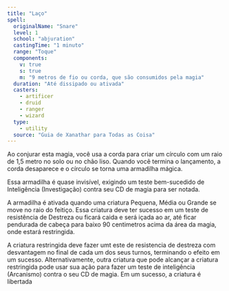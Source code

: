 ```yaml
---
title: "Laço"
spell:
  originalName: "Snare"
  level: 1
  school: "abjuration"
  castingTime: "1 minuto"
  range: "Toque"
  components:
    v: true
    s: true
    m: "9 metros de fio ou corda, que são consumidos pela magia"
  duration: "Até dissipado ou ativada"
  casters:
    - artificer
    - druid
    - ranger
    - wizard
  type:
    - utility
  source: "Guia de Xanathar para Todas as Coisa"
---
```


Ao conjurar esta magia, você usa a corda para criar um círculo com um raio de 1,5 metro no solo ou no chão liso. Quando você termina o lançamento, a corda desaparece e o círculo se torna uma armadilha mágica.

Essa armadilha é quase invisível, exigindo um teste bem-sucedido de Inteligência (Investigação) contra seu CD de magia para ser notada.

A armadilha é ativada quando uma criatura Pequena, Média ou Grande se move no raio do feitiço. Essa criatura deve ter sucesso em um teste de resistência de Destreza ou ficará caida e será içada ao ar, até ficar pendurada de cabeça para baixo 90 centimetros acima da área da magia, onde estará restringida.

A criatura restringida deve fazer umt este de resistencia de destreza com desvantagem no final de cada um dos seus turnos, terminando o efeito em um sucesso. Alternativamente, outra criatura que pode alcançar a criatura restringida pode usar sua ação para fazer um teste de inteligência (Arcanismo) contra o seu CD de magia. Em um sucesso, a criatura é libertada
